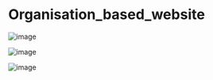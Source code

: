 # Organisation_based_website
![image](https://github.com/user-attachments/assets/335e6f0f-1e5b-46e2-991a-7d2b9f9ded27)

![image](https://github.com/user-attachments/assets/31323972-7427-42ac-9110-c53d4daa52ab)

![image](https://github.com/user-attachments/assets/b3d54743-f4c3-4723-9f5d-0b5af4bae44d)






